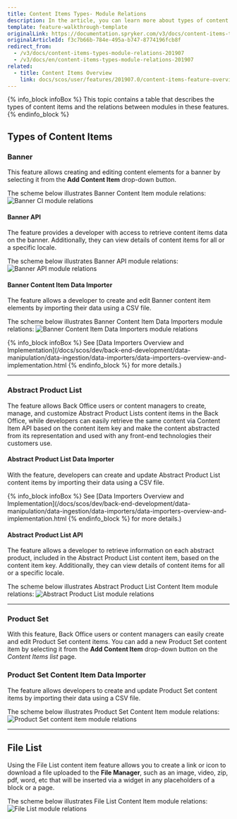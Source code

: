 ```yaml
---
title: Content Items Types- Module Relations
description: In the article, you can learn more about types of content items and relations between modules in these features
template: feature-walkthrough-template
originalLink: https://documentation.spryker.com/v3/docs/content-items-types-module-relations-201907
originalArticleId: f3c7b66b-784e-495a-b747-8774196fcb8f
redirect_from:
  - /v3/docs/content-items-types-module-relations-201907
  - /v3/docs/en/content-items-types-module-relations-201907
related:
  - title: Content Items Overview
    link: docs/scos/user/features/201907.0/content-items-feature-overview.html
---
```


{% info_block infoBox %}
This topic contains a table that describes the types of content items and the relations between modules in these features.
{% endinfo_block %}

## Types of Content Items 
### Banner
This feature allows creating and editing content elements for a banner by selecting it from the **Add Content Item** drop-down button.

The scheme below illustrates Banner Content Item module relations:
![Banner CI module relations](https://spryker.s3.eu-central-1.amazonaws.com/docs/Features/CMS/Content+Items/Content+Items+Types%3A+Module+Relations/banner-module-relations.png) 

#### Banner API
The feature provides a developer with access to retrieve content items data on the banner. Additionally, they can view details of content items for all or a specific locale. 

The scheme below illustrates Banner API module relations:
![Banner API module relations](https://spryker.s3.eu-central-1.amazonaws.com/docs/Features/CMS/Content+Items/Content+Items+Types%3A+Module+Relations/banner-api-module-relations.png) 

#### Banner Content Item Data Importer
The feature allows a developer to create and edit Banner content item elements by importing their data using a CSV file.

The scheme below illustrates Banner Content Item Data Importers module relations:
![Banner Content Item Data Importers module relations](https://spryker.s3.eu-central-1.amazonaws.com/docs/Features/CMS/Content+Items/Content+Items+Types%3A+Module+Relations/banner-data-importers-module-relations.png) 


{% info_block infoBox %}
See [Data Importers Overview and Implementation](/docs/scos/dev/back-end-development/data-manipulation/data-ingestion/data-importers/data-importers-overview-and-implementation.html
{% endinfo_block %} for more details.)
***
### Abstract Product List 
The feature allows Back Office users or content managers to create, manage, and customize Abstract Product Lists content items in the Back Office, while developers can easily retrieve the same content via Content Item API based on the content item key and make the content abstracted from its representation and used with any front-end technologies their customers use. 

#### Abstract Product List Data Importer
With the feature, developers can create and update Abstract Product List content items by importing their data using a CSV file.

{% info_block infoBox %}
See [Data Importers Overview and Implementation](/docs/scos/dev/back-end-development/data-manipulation/data-ingestion/data-importers/data-importers-overview-and-implementation.html
{% endinfo_block %} for more details.)

#### Abstract Product List API
The feature allows a developer to retrieve information on each abstract product, included in the Abstract Product List content item, based on the content item key. Additionally, they can view details of content items for all or a specific locale. 

The scheme below illustrates Abstract Product List Content Item module relations:
![Abstract Product List module relations](https://spryker.s3.eu-central-1.amazonaws.com/docs/Features/CMS/Content+Items/Content+Items+Types%3A+Module+Relations/abstract-product-list-module-relations.png) 

***
### Product Set 
With this feature, Back Office users or content managers can easily create and edit Product Set content items. You can add a new Product Set content item by selecting it from the **Add Content Item** drop-down button on the _Content Items list_ page. 

### Product Set Content Item Data Importer
The feature allows developers to create and update Product Set content items by importing their data using a CSV file.

The scheme below illustrates Product Set Content Item module relations:
![Product Set content item module relations](https://spryker.s3.eu-central-1.amazonaws.com/docs/Features/CMS/Content+Items/Content+Items+Types%3A+Module+Relations/product-set-module-relations.png) 

***
## File List 
Using the File List content item feature allows you to create a link or icon to download a file uploaded to the **File Manager**, such as an image, video, zip, pdf, word, etc that will be inserted via a widget in any placeholders of a block or a page.

The scheme below illustrates File List Content Item module relations:
![File List module relations](https://spryker.s3.eu-central-1.amazonaws.com/docs/Features/CMS/Content+Items/Content+Items+Types%3A+Module+Relations/file-list-module-relations.png) 
